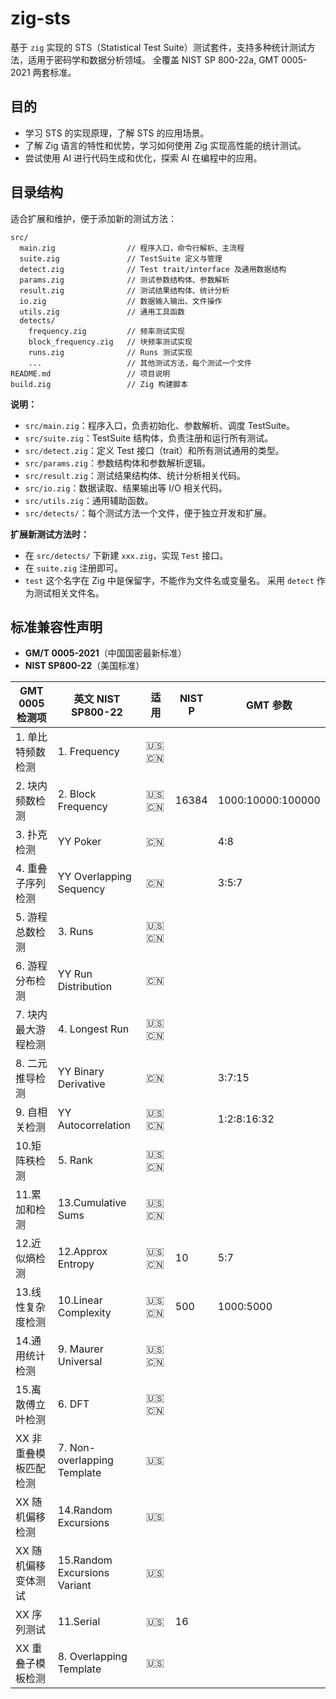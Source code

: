 # zig-sts

基于 `zig` 实现的 STS（Statistical Test Suite）测试套件，支持多种统计测试方法，适用于密码学和数据分析领域。
全覆盖 NIST SP 800-22a, GMT 0005-2021 两套标准。

## 目的

- 学习 STS 的实现原理，了解 STS 的应用场景。
- 了解 Zig 语言的特性和优势，学习如何使用 Zig 实现高性能的统计测试。
- 尝试使用 AI 进行代码生成和优化，探索 AI 在编程中的应用。

## 目录结构

适合扩展和维护，便于添加新的测试方法：


```
src/
  main.zig                // 程序入口，命令行解析、主流程
  suite.zig               // TestSuite 定义与管理
  detect.zig              // Test trait/interface 及通用数据结构
  params.zig              // 测试参数结构体、参数解析
  result.zig              // 测试结果结构体、统计分析
  io.zig                  // 数据输入输出、文件操作
  utils.zig               // 通用工具函数
  detects/
    frequency.zig         // 频率测试实现
    block_frequency.zig   // 块频率测试实现
    runs.zig              // Runs 测试实现
    ...                   // 其他测试方法，每个测试一个文件
README.md                 // 项目说明
build.zig                 // Zig 构建脚本
```

**说明：**

- `src/main.zig`：程序入口，负责初始化、参数解析、调度 TestSuite。
- `src/suite.zig`：TestSuite 结构体，负责注册和运行所有测试。
- `src/detect.zig`：定义 Test 接口（trait）和所有测试通用的类型。
- `src/params.zig`：参数结构体和参数解析逻辑。
- `src/result.zig`：测试结果结构体、统计分析相关代码。
- `src/io.zig`：数据读取、结果输出等 I/O 相关代码。
- `src/utils.zig`：通用辅助函数。
- `src/detects/`：每个测试方法一个文件，便于独立开发和扩展。

**扩展新测试方法时：**

- 在 `src/detects/` 下新建 `xxx.zig`，实现 `Test` 接口。
- 在 `suite.zig` 注册即可。
- `test` 这个名字在 Zig 中是保留字，不能作为文件名或变量名。 采用 `detect` 作为测试相关文件名。


## **标准兼容性声明**

- **GM/T 0005-2021**（中国国密最新标准）
- **NIST SP800-22**（美国标准）


| GMT 0005 检测项       | 英文 NIST SP800-22           | 适用 | NIST P | GMT 参数          |
| -------------------   | ---                          | ---- | --     | ----------------- |
| 1. 单比特频数检测     | 1. Frequency                 | 🇺🇸🇨🇳 |        |                   |
| 2. 块内频数检测       | 2. Block Frequency           | 🇺🇸🇨🇳 | 16384  | 1000:10000:100000 |
| 3. 扑克检测           | YY Poker                     | 🇨🇳   |        | 4:8               |
| 4. 重叠子序列检测     | YY Overlapping Sequency      | 🇨🇳   |        | 3:5:7             |
| 5. 游程总数检测       | 3. Runs                      | 🇺🇸🇨🇳 |        |                   |
| 6. 游程分布检测       | YY Run Distribution          | 🇨🇳   |        |                   |
| 7. 块内最大游程检测   | 4. Longest Run               | 🇺🇸🇨🇳 |        |                   |
| 8. 二元推导检测       | YY Binary Derivative         | 🇨🇳   |        | 3:7:15            |
| 9. 自相关检测         | YY Autocorrelation           | 🇺🇸🇨🇳 |        | 1:2:8:16:32       |
| 10.矩阵秩检测         | 5. Rank                      | 🇺🇸🇨🇳 |        |                   |
| 11.累加和检测         | 13.Cumulative Sums           | 🇺🇸🇨🇳 |        |                   |
| 12.近似熵检测         | 12.Approx Entropy            | 🇺🇸🇨🇳 | 10     | 5:7               |
| 13.线性复杂度检测     | 10.Linear Complexity         | 🇺🇸🇨🇳 | 500    | 1000:5000         |
| 14.通用统计检测       | 9. Maurer Universal          | 🇺🇸🇨🇳 |        |                   |
| 15.离散傅立叶检测     | 6. DFT                       | 🇺🇸🇨🇳 |        |                   |
| XX 非重叠模板匹配检测 | 7. Non-overlapping Template  | 🇺🇸   |        |                   |
| XX 随机偏移检测       | 14.Random Excursions         | 🇺🇸   |        |                   |
| XX 随机偏移变体测试   | 15.Random Excursions Variant | 🇺🇸   |        |                   |
| XX 序列测试           | 11.Serial                    | 🇺🇸   | 16     |                   |
| XX 重叠子模板检测     | 8. Overlapping Template      | 🇺🇸   |        |                   |

